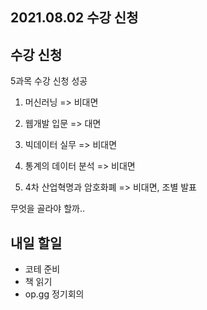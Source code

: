 ## 2021.08.02 수강 신청

## 수강 신청

5과목 수강 신청 성공

1. 머신러닝 => 비대면
2. 웹개발 입문 => 대면
3. 빅데이터 실무 => 비대면

1. 통계의 데이터 분석 => 비대면
2. 4차 산업혁명과 암호화폐 => 비대면, 조별 발표

무엇을 골라야 할까..

## 내일 할일
 - 코테 준비
 - 책 읽기
 - op.gg 정기회의